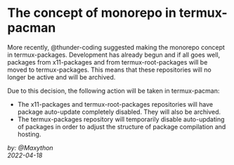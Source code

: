 # The concept of monorepo in termux-pacman
More recently, @thunder-coding suggested making the monorepo concept in termux-packages. Development has already begun and if all goes well, packages from x11-packages and from termux-root-packages will be moved to termux-packages. This means that these repositories will no longer be active and will be archived.  

Due to this decision, the following action will be taken in termux-pacman:  
- The x11-packages and termux-root-packages repositories will have package auto-update completely disabled.  They will also be archived.
- The termux-packages repository will temporarily disable auto-updating of packages in order to adjust the structure of package compilation and hosting.

*by: @Maxython*  
*2022-04-18*  
